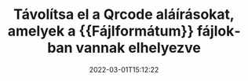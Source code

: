 ---
############################# Static ############################
layout: "auto-gen-signature"
date: 2022-03-01T15:12:22
draft: false
operation: Delete
signaturetype: Qrcode
fileformat: Docx
productName: .NET
lang: hu
productCode: net
otherformats: pdf doc docx docm dot dotm dotx odt ott rtf xls xlsx xlsm xlsb csv ods ots xltx xltm ppt pptx pps ppsx odp otp potx potm pptm ppsm
breadcrumb: Put Qrcode signature on Docx for C#

############################# Head ############################
head_title: "Törölje a Qrcode aláírásokat a Docx fájlokból a C# segítségével"
head_description: "Az aláírt Docx dokumentumokból bizonyos Qrcode aláírások törlése egyszerűen végrehajtható rövid .NET kóddal."

############################# Header ############################
title: "Távolítsa el a Qrcode aláírásokat, amelyek a {{Fájlformátum}} fájlokban vannak elhelyezve"
description: "Törölje a különböző Qrcode aláírásokat a {{Fájlformátum}} dokumentumokból. A Qrcode aláírások eltávolításához egyszerű C# kód szükséges."
bg_image: "https://cms.admin.containerize.com/templates/aspose/App_Themes/V3/images/bg/header1.png"
bg_overlay: false
button:
    enable: true

############################# SubMenu ############################
submenu:
    enable: true

    left:
        img_alt: "GroupDocs.Signature for .NET"
        image: "https://cms.admin.containerize.com/templates/groupdocs/images/product-logos/90x90-noborder/groupdocs-signature-net.png"
        product: "GroupDocs.Signature"
        platform: ".NET"



############################# About ############################
about:
    enable: true
    title: "Tájékozódjon a GroupDocs.Signature for .NET API funkcióiról"
    content: |
        A [GroupDocs.Signature for .NET](https://products.groupdocs.com/signature/net/) API számos módot biztosít a dokumentumok elektronikus aláírással történő feldolgozására. Digitális aláírások, például szövegek, képek, digitális tanúsítványok, vonalkódok, QR-kódok, bélyegzők vagy metaadatok állnak rendelkezésre. Az ügyfeleknek lehetőségük van digitális aláírások hozzáadására, törlésére, frissítésére, ellenőrzésére vagy keresésére PDF-ekben, MS Word dokumentumokban, MS Excel munkafüzetekben, MS PowerPoint prezentációkban, Adobe Photoshop fájlokban és különféle képformátumokban. Számos hasznos funkció és beállítás érhető el.
    

############################# Steps ############################
steps:
    enable: true
    title_left: "Hogyan távolíthatja el a Qrcode aláírásokat a Docx dokumentumból"
    content_left: |
        A [GroupDocs.Signature for .NET](https://products.groupdocs.com/signature/net/) hasznos funkciót biztosít a Docx dokumentumok Qrcode aláírásainak néhány soros kóddal történő törléséhez.
        
        * Először is, példányosítsa az Signature objektumot, amely konstruktor paraméterként adja át a dokumentum elérési útját.
        * Ezután hozzon létre egy megfelelő aláírási objektumot, és állítsa be annak egyedi azonosítóját.
        * Ezt követően hívja meg a Delete metódust, amely átadja az aláírási objektumot, amelyet törölni kell.
        * Végül a folyamat működési eredményei.

    title_right: "rendszerkövetelmények"
    content_right: |
        A GroupDocs.Signature for .NET minden nagyobb platformon és operációs rendszeren támogatott. Mielőtt végrehajtaná az alábbi kódot, győződjön meg arról, hogy a következő előfeltételek telepítve vannak a rendszeren.

        * Operációs rendszerek: Microsoft Windows, Linux, MacOS
        * Fejlesztői környezetek: Microsoft Visual Studio, Xamarin, MonoDevelop
        * Frameworks: .NET Framework, .NET Standard, .NET Core, Mono
        * Töltse le a(z) GroupDocs.Signature for .NET legújabb verzióját innen: [Nuget](https://www.nuget.org/packages/groupdocs.signature)
         
    code: |
        ```csharp    
                
        // Set up input Docx file
        string filePath = "input.docx";

        // Instantiate Signature for input file
        using (GroupDocs.Signature.Signature signature = new GroupDocs.Signature.Signature(filePath))
        {
                // Id of signature which is supposed to be deleted
                // such Id may be obtained as result of search operation
                string id = "eff64a14-dad9-47b0-88e5-2ee4e3604e71";

                // provide signature features to delete
                // set up particular signature id
                QrCodeSignature signatureToDelete = new QrCodeSignature(id);

                // delete signature
                bool deleteResult = signature.Delete(signatureToDelete);

                // process deletion result
                if (deleteResult)
                {
                    Console.WriteLine("Signature was deleted successfully!");
                }
        }
        ```

############################# Demos ############################
demos:
    enable: true
    title: "Aláírás Qrcode aláírásokkal Élő bemutató"
    content: |
       A [GroupDocs.Signature App](https://products.groupdocs.app/signature/family) webhely meglátogatásával azonnal adjon hozzá különféle elektronikus aláírásokat a Docx fájlhoz.          

############################# More Formats ############################
more_formats:
    enable: true
    title: "Törölje Qrcode aláírásait a C# segítségével"
    content: |
        "A különböző dokumentumformátumokhoz hozzáadott e-aláírások törlése. Az aláírások gyors eltávolítása extra kód nélkül."
    format: 
       
       
back_to_top:
    enable: true
---